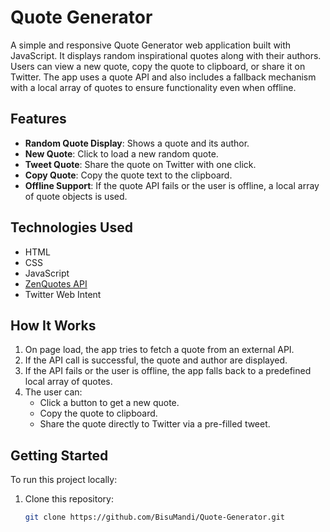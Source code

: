 # Quote Generator

A simple and responsive Quote Generator web application built with JavaScript. It displays random inspirational quotes along with their authors. Users can view a new quote, copy the quote to clipboard, or share it on Twitter. The app uses a quote API and also includes a fallback mechanism with a local array of quotes to ensure functionality even when offline.

## Features

- **Random Quote Display**: Shows a quote and its author.
- **New Quote**: Click to load a new random quote.
- **Tweet Quote**: Share the quote on Twitter with one click.
- **Copy Quote**: Copy the quote text to the clipboard.
- **Offline Support**: If the quote API fails or the user is offline, a local array of quote objects is used.

## Technologies Used

- HTML
- CSS
- JavaScript
- [ZenQuotes API](https://zenquotes.io/api/random)
- Twitter Web Intent

## How It Works

1. On page load, the app tries to fetch a quote from an external API.
2. If the API call is successful, the quote and author are displayed.
3. If the API fails or the user is offline, the app falls back to a predefined local array of quotes.
4. The user can:
   - Click a button to get a new quote.
   - Copy the quote to clipboard.
   - Share the quote directly to Twitter via a pre-filled tweet.

## Getting Started

To run this project locally:

1. Clone this repository:
   ```bash
   git clone https://github.com/BisuMandi/Quote-Generator.git